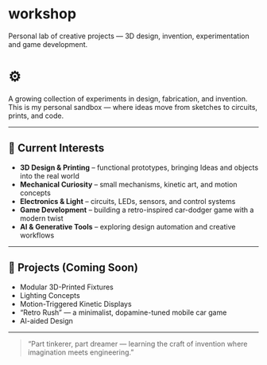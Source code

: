 # workshop
Personal lab of creative projects — 3D design, invention, experimentation and game development.

# ⚙️

A growing collection of experiments in design, fabrication, and invention.  
This is my personal sandbox — where ideas move from sketches to circuits, prints, and code.

---

## 🔩 Current Interests
- **3D Design & Printing** – functional prototypes, bringing Ideas and objects into the real world 
- **Mechanical Curiosity** – small mechanisms, kinetic art, and motion concepts  
- **Electronics & Light** – circuits, LEDs, sensors, and control systems  
- **Game Development** – building a retro-inspired car-dodger game with a modern twist  
- **AI & Generative Tools** – exploring design automation and creative workflows  

---

## 🧰 Projects (Coming Soon)
- Modular 3D-Printed Fixtures 
- Lighting Concepts  
- Motion-Triggered Kinetic Displays  
- “Retro Rush” — a minimalist, dopamine-tuned mobile car game  
- AI-aided Design  

---

> “Part tinkerer, part dreamer — learning the craft of invention where imagination meets engineering.”
